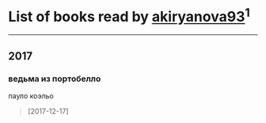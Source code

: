 # List of books read by [akiryanova93](http://vk.com/id349904371)<sup>1</sup>
---

## 2017

### ведьма из портобелло
пауло коэльо
> [2017-12-17] 



